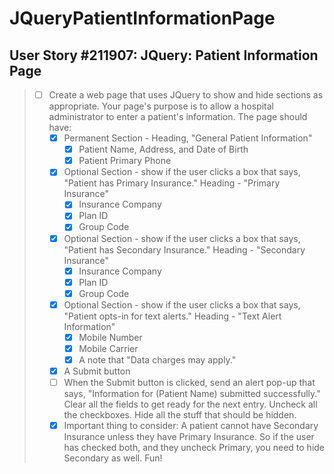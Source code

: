 JQueryPatientInformationPage
============================

User Story #211907: JQuery: Patient Information Page
----------------------------------------------------

> - [ ] Create a web page that uses JQuery to show and hide sections as appropriate.
>   Your page's purpose is to allow a hospital administrator to enter a patient's
>   information. The page should have:
>   - [x] Permanent Section - Heading, "General Patient Information"
>     - [x] Patient Name, Address, and Date of Birth
>     - [x] Patient Primary Phone
>   - [x] Optional Section - show if the user clicks a box that says, "Patient has
>     Primary Insurance." Heading - "Primary Insurance"
>     - [x] Insurance Company
>     - [x] Plan ID
>     - [x] Group Code
>   - [x] Optional Section - show if the user clicks a box that says, "Patient has
>     Secondary Insurance." Heading - "Secondary Insurance"
>     - [x] Insurance Company
>     - [x] Plan ID
>     - [x] Group Code
>   - [x] Optional Section - show if the user clicks a box that says, "Patient opts-in
>     for text alerts." Heading - "Text Alert Information"
>     - [x] Mobile Number
>     - [x] Mobile Carrier
>     - [x] A note that "Data charges may apply."
>   - [x] A Submit button
>   - [ ] When the Submit button is clicked, send an alert pop-up that says,
>     "Information for (Patient Name) submitted successfully." Clear all the fields to
>     get ready for the next entry. Uncheck all the checkboxes. Hide all the stuff that
>     should be hidden.
>   - [x] Important thing to consider: A patient cannot have Secondary Insurance unless
>     they have Primary Insurance. So if the user has checked both, and they uncheck
>     Primary, you need to hide Secondary as well. Fun!
